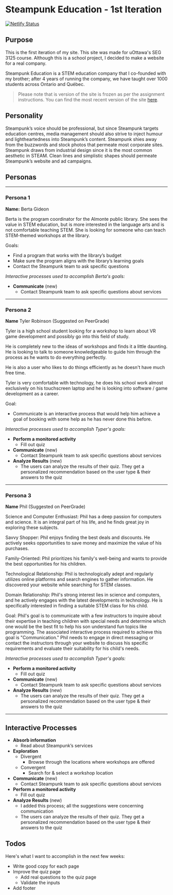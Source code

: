 # Steampunk Education - 1st Iteration
[![Netlify Status](https://api.netlify.com/api/v1/badges/0e3114b6-990c-4d78-a8fb-397636cf308f/deploy-status)](https://app.netlify.com/sites/steampunk-education-step-3/deploys)

## Purpose
This is the first iteration of my site. This site was made for uOttawa's SEG 3125 course. Although this is a school project, I decided to make a website for a real company. 

Steampunk Education is a STEM education company that I co-founded with my brother; after 4 years of running the company, we have taught over 1000 students across Ontario and Québec.

> Please note that is version of the site is frozen as per the assignment instructions. You can find the most recent version of the site [here](https://github.com/thePianoKid/Steampunk-Education).

## Personality
Steampunk’s voice should be professional, but since Steampunk targets education centres, media management should also strive to inject humour and lightheartedness into Steampunk’s content. Steampunk shies away from the buzzwords and stock photos that permeate most corporate sites. Steampunk draws from industrial design since it is the most common aesthetic in STEAM. Clean lines and simplistic shapes should permeate Steampunk’s website and ad campaigns.

## Personas
---
### Persona 1
**Name:** Berta Gideon

Berta is the program coordinator for the Almonte public library. She sees the value in STEM education, but is more interested in the language arts and is not comfortable teaching STEM. She is looking for someone who can teach STEM-themed workshops at the library. 

Goals:

- Find a program that works with the library’s budget
- Make sure the program aligns with the library’s learning goals
- Contact the Steampunk team to ask specific questions

*Interactive processes used to accomplish Berta's goals:*
- **Communicate** (new)
    - Contact Steampunk team to ask specific questions about services

---

### Persona 2
**Name** Tyler Robinson (Suggested on PeerGrade)

Tyler is a high school student looking for a workshop to learn about VR game development and possibly go into this field of study. 

He is completely new to the ideas of workshops and finds it a little daunting. He is looking to talk to someone knowledgeable to guide him through the process as he wants to do everything perfectly. 

He is also a user who likes to do things efficiently as he doesn't have much free time. 

Tyler is very comfortable with technology, he does his school work almost exclusively on his touchscreen laptop and he is looking into software / game development as a career. 

Goal:

- Communicate is an interactive process that would help him achieve a goal of booking with some help as he has never done this before.

*Interactive processes used to accomplish Typer's goals:*
- **Perform a monitored activity**
    - Fill out quiz
- **Communicate** (new)
    - Contact Steampunk team to ask specific questions about services
- **Analyze Results** (new)
    - The users can analyze the results of their quiz. They get a personalized recommendation based on the user type & their answers to the quiz

---

### Persona 3
**Name** Phil (Suggested on PeerGrade)

Science and Computer Enthusiast: Phil has a deep passion for computers and science. It is an integral part of his life, and he finds great joy in exploring these subjects.  

Savvy Shopper: Phil enjoys finding the best deals and discounts. He actively seeks opportunities to save money and maximize the value of his purchases.  

Family-Oriented: Phil prioritizes his family's well-being and wants to provide the best opportunities for his children.

Technological Relationship: Phil is technologically adept and regularly utilizes online platforms and search engines to gather information. He discovered your website while searching for STEM classes.  

Domain Relationship: Phil's strong interest lies in science and computers, and he actively engages with the latest developments in technology. He is specifically interested in finding a suitable STEM class for his child.

Goal: Phil's goal is to communicate with a few instructors to inquire about their expertise in teaching children with special needs and determine which one would be the best fit to help his son understand fun topics like programming. The associated interactive process required to achieve this goal is "Communication." Phil needs to engage in direct messaging or contact the instructors through your website to discuss his specific requirements and evaluate their suitability for his child's needs.

*Interactive processes used to accomplish Typer's goals:*
- **Perform a monitored activity**
    - Fill out quiz
- **Communicate** (new)
    - Contact Steampunk team to ask specific questions about services
- **Analyze Results** (new)
    - The users can analyze the results of their quiz. They get a personalized recommendation based on the user type & their answers to the quiz

---

## Interactive Processes
- **Absorb information**
    - Read about Steampunk’s services
- **Exploration**
    - Divergent
        - Browse through the locations where workshops are offered
    - Convergent
        - Search for & select a workshop location
- **Communicate** (new)
    - Contact Steampunk team to ask specific questions about services
- **Perform a monitored activity**
    - Fill out quiz
- **Analyze Results** (new)
    - I added this process; all the suggestions were concerning communication
    - The users can analyze the results of their quiz. They get a personalized recommendation based on the user type & their answers to the quiz

## Todos 
Here's what I want to accomplish in the next few weeks:
- Write good copy for each page
- Improve the quiz page
    - Add real questions to the quiz page
    - Validate the inputs 
- Add footer 
